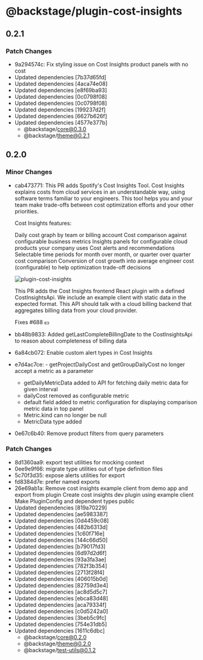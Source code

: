 # @backstage/plugin-cost-insights

## 0.2.1

### Patch Changes

- 9a294574c: Fix styling issue on Cost Insights product panels with no cost
- Updated dependencies [7b37d65fd]
- Updated dependencies [4aca74e08]
- Updated dependencies [e8f69ba93]
- Updated dependencies [0c0798f08]
- Updated dependencies [0c0798f08]
- Updated dependencies [199237d2f]
- Updated dependencies [6627b626f]
- Updated dependencies [4577e377b]
  - @backstage/core@0.3.0
  - @backstage/theme@0.2.1

## 0.2.0

### Minor Changes

- cab473771: This PR adds Spotify's Cost Insights Tool. Cost Insights explains costs from cloud services in an understandable way, using software terms familiar to your engineers. This tool helps you and your team make trade-offs between cost optimization efforts and your other priorities.

  Cost Insights features:

  Daily cost graph by team or billing account
  Cost comparison against configurable business metrics
  Insights panels for configurable cloud products your company uses
  Cost alerts and recommendations
  Selectable time periods for month over month, or quarter over quarter cost comparison
  Conversion of cost growth into average engineer cost (configurable) to help optimization trade-off decisions

  ![plugin-cost-insights](https://user-images.githubusercontent.com/3030003/94430416-e166d380-0161-11eb-891c-9ce10187683e.gif)

  This PR adds the Cost Insights frontend React plugin with a defined CostInsightsApi. We include an example client with static data in the expected format. This API should talk with a cloud billing backend that aggregates billing data from your cloud provider.

  Fixes #688 💵

- bb48b9833: Added getLastCompleteBillingDate to the CostInsightsApi to reason about completeness of billing data
- 6a84cb072: Enable custom alert types in Cost Insights
- e7d4ac7ce: - getProjectDailyCost and getGroupDailyCost no longer accept a metric as a parameter
  - getDailyMetricData added to API for fetching daily metric data for given interval
  - dailyCost removed as configurable metric
  - default field added to metric configuration for displaying comparison metric data in top panel
  - Metric.kind can no longer be null
  - MetricData type added
- 0e67c6b40: Remove product filters from query parameters

### Patch Changes

- 8d1360aa9: export test utilities for mocking context
- 0ee9e9f66: migrate type utilities out of type definition files
- 5c70f3d35: expose alerts utilities for export
- fd8384d7e: prefer named exports
- 26e69ab1a: Remove cost insights example client from demo app and export from plugin
  Create cost insights dev plugin using example client
  Make PluginConfig and dependent types public
- Updated dependencies [819a70229]
- Updated dependencies [ae5983387]
- Updated dependencies [0d4459c08]
- Updated dependencies [482b6313d]
- Updated dependencies [1c60f716e]
- Updated dependencies [144c66d50]
- Updated dependencies [b79017fd3]
- Updated dependencies [6d97d2d6f]
- Updated dependencies [93a3fa3ae]
- Updated dependencies [782f3b354]
- Updated dependencies [2713f28f4]
- Updated dependencies [406015b0d]
- Updated dependencies [82759d3e4]
- Updated dependencies [ac8d5d5c7]
- Updated dependencies [ebca83d48]
- Updated dependencies [aca79334f]
- Updated dependencies [c0d5242a0]
- Updated dependencies [3beb5c9fc]
- Updated dependencies [754e31db5]
- Updated dependencies [1611c6dbc]
  - @backstage/core@0.2.0
  - @backstage/theme@0.2.0
  - @backstage/test-utils@0.1.2
